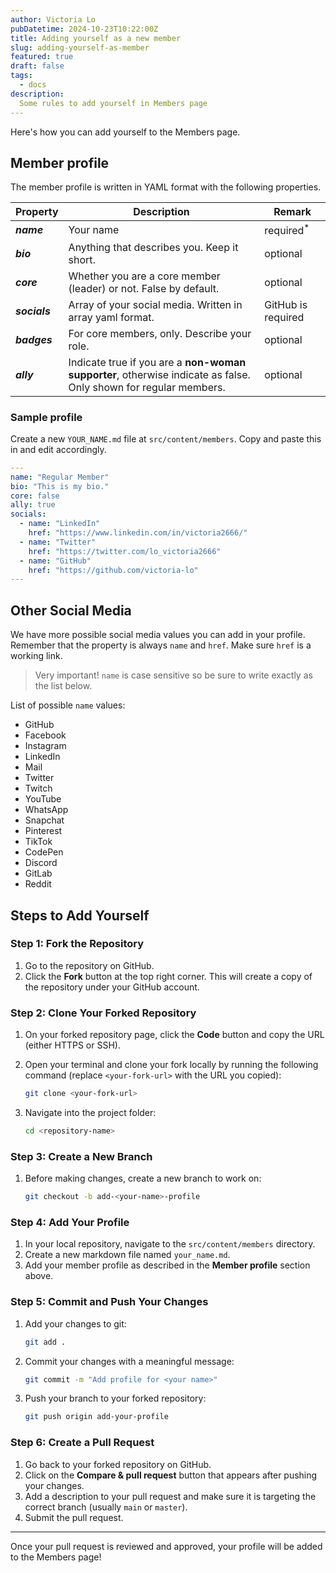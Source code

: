 ```yaml
---
author: Victoria Lo
pubDatetime: 2024-10-23T10:22:00Z
title: Adding yourself as a new member
slug: adding-yourself-as-member
featured: true
draft: false
tags:
  - docs
description:
  Some rules to add yourself in Members page
---
```


Here's how you can add yourself to the Members page.

## Member profile

The member profile is written in YAML format with the following properties.


| Property      | Description                                                      | Remark                |
|---------------|------------------------------------------------------------------|-----------------------|
| **_name_**    | Your name                                                        | required<sup>\*</sup> |
| **_bio_**     | Anything that describes you. Keep it short.                      | optional              |
| **_core_**    | Whether you are a core member (leader) or not. False by default. | optional              |
| **_socials_** | Array of your social media. Written in array yaml format.        | GitHub is required    |
| **_badges_**  | For core members, only. Describe your role.                      | optional              |
| **_ally_**    | Indicate true if you are a **non-woman supporter**, otherwise indicate as false. Only shown for regular members. | optional |

### Sample profile
Create a new `YOUR_NAME.md` file at `src/content/members`. Copy and paste this in and edit accordingly.

```yaml
---
name: "Regular Member"
bio: "This is my bio."
core: false
ally: true
socials:
  - name: "LinkedIn"
    href: "https://www.linkedin.com/in/victoria2666/"
  - name: "Twitter"
    href: "https://twitter.com/lo_victoria2666"
  - name: "GitHub"
    href: "https://github.com/victoria-lo"
---
```

## Other Social Media

We have more possible social media values you can add in your profile. Remember that the property is always `name` and `href`. Make sure `href` is a working link.

> Very important! `name` is case sensitive so be sure to write exactly as the list below.

List of possible `name` values:
- GitHub
- Facebook
- Instagram
- LinkedIn
- Mail
- Twitter
- Twitch
- YouTube
- WhatsApp
- Snapchat
- Pinterest
- TikTok
- CodePen
- Discord
- GitLab
- Reddit

## Steps to Add Yourself

### Step 1: Fork the Repository

1. Go to the repository on GitHub.
2. Click the **Fork** button at the top right corner. This will create a copy of the repository under your GitHub account.

### Step 2: Clone Your Forked Repository

1. On your forked repository page, click the **Code** button and copy the URL (either HTTPS or SSH).
2. Open your terminal and clone your fork locally by running the following command (replace `<your-fork-url>` with the URL you copied):

    ```bash
    git clone <your-fork-url>
    ```

3. Navigate into the project folder:

    ```bash
    cd <repository-name>
    ```

### Step 3: Create a New Branch

1. Before making changes, create a new branch to work on:

    ```bash
    git checkout -b add-<your-name>-profile
    ```

### Step 4: Add Your Profile

1. In your local repository, navigate to the `src/content/members` directory.
2. Create a new markdown file named `your_name.md`.
3. Add your member profile as described in the **Member profile** section above.

### Step 5: Commit and Push Your Changes

1. Add your changes to git:

    ```bash
    git add .
    ```

2. Commit your changes with a meaningful message:

    ```bash
    git commit -m "Add profile for <your name>"
    ```

3. Push your branch to your forked repository:

    ```bash
    git push origin add-your-profile
    ```

### Step 6: Create a Pull Request

1. Go back to your forked repository on GitHub.
2. Click on the **Compare & pull request** button that appears after pushing your changes.
3. Add a description to your pull request and make sure it is targeting the correct branch (usually `main` or `master`).
4. Submit the pull request.

---

Once your pull request is reviewed and approved, your profile will be added to the Members page!
